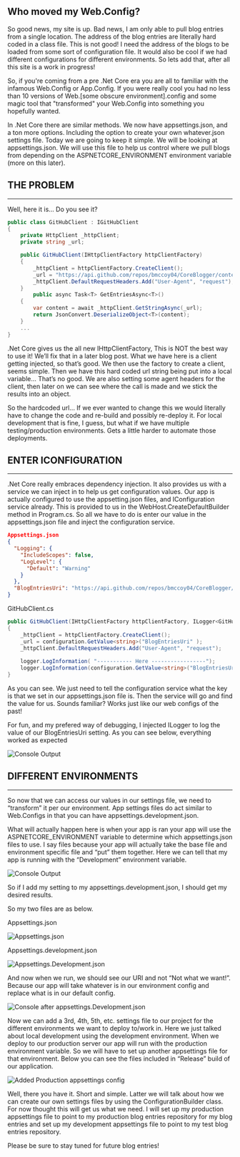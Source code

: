 
<!---
    ::::
    ::  Author: Bryan McCoy
    ::  Title: Who moved my Web.Config?
    ::  Date: 1/20/2019
    ::  Tags: How to, Configuration, .Net Core
    ::  Live: Yes
    ::::
--->

## Who moved my Web.Config?

So good news, my site is up.  Bad news, I am only able to pull blog entries from a single location.  The address of the blog entries are literally hard coded in a class file.  This is not good!  I need the address of the blogs to be loaded from some sort of configuration file.  It would also be cool if we had different configurations for different environments.  So lets add that, after all this site is a work in progress!

So, if you're coming from a pre .Net Core era you are all to familiar with the infamous Web.Config or App.Config.  If you were really cool you had no less than 10 versions of Web.[some obscure environment].config and some magic tool that "transformed" your Web.Config into something you hopefully wanted.  

In .Net Core there are similar methods.  We now have appsettings.json, and a ton more options.  Including the option to create your own whatever.json settings file.  Today we are going to keep it simple.  We will be looking at appsettings.json.  We will use this file to help us control where we pull blogs from depending on the ASPNETCORE_ENVIRONMENT environment variable (more on this later). 
<!--- End Preview --->
## THE PROBLEM
---
Well, here it is… Do you see it?
``` c#
public class GitHubClient : IGitHubClient
{
    private HttpClient _httpClient;
    private string _url;

    public GitHubClient(IHttpClientFactory httpClientFactory)
    {
        _httpClient = httpClientFactory.CreateClient();
        _url = "https://api.github.com/repos/bmccoy04/CoreBlogger/contents/BlogEntries/"; 
        _httpClient.DefaultRequestHeaders.Add("User-Agent", "request");
    }
        public async Task<T> GetEntriesAsync<T>()
    {
        var content = await _httpClient.GetStringAsync(_url);                
        return JsonConvert.DeserializeObject<T>(content);
    }
    ...
}
```

.Net Core gives us the all new IHttpClientFactory,  This is NOT the best way to use it! We’ll fix that in a later blog post.  What we have here is a client getting injected, so that’s good.  We then use the factory to create a client, seems simple.  Then we have this hard coded url string being put into a local variable... That’s no good.  We are also setting some agent headers for the client, then later on we can see where the call is made and we stick the results into an object.

So the hardcoded url... If we ever wanted to change this we would literally have to change the code and re-build and possibly re-deploy it.  For local development that is fine, I guess, but what if we have multiple testing/production environments.  Gets a little harder to automate those deployments.

## ENTER ICONFIGURATION
---
.Net Core really embraces dependency injection.  It also provides us with a service we can inject in to help us get configuration values.  Our app is actually configured to use the appsetting.json files, and IConfiguration service already.  This is provided to us in the WebHost.CreateDefaultBuilder method in Program.cs.  So all we have to do is enter our value in the appsettings.json file and inject the configuration service.

``` json
Appsettings.json
{
  "Logging": {
    "IncludeScopes": false,
    "LogLevel": {
      "Default": "Warning"
    }
  },
  "BlogEntriesUri": "https://api.github.com/repos/bmccoy04/CoreBlogger/contents/BlogEntries/"
}
```

GitHubClient.cs

``` c#
public GitHubClient(IHttpClientFactory httpClientFactory, ILogger<GitHubClient> logger, IConfiguration configuration)
{
    _httpClient = httpClientFactory.CreateClient();
    _url = configuration.GetValue<string>("BlogEntriesUri" );
    _httpClient.DefaultRequestHeaders.Add("User-Agent", "request");
    
    logger.LogInformation( "----------- Here -----------------");
    logger.LogInformation(configuration.GetValue<string>("BlogEntriesUri"));
}
```


As you can see.  We just need to tell the configuration service what the key is that we set in our appsettings.json file is.  Then the service will go and find the value for us.  Sounds familiar?  Works just like our web configs of the past!

For fun, and my prefered way of debugging, I injected ILogger<GitHubClient> to log the value of our BlogEntriesUri setting. As you can see below, everything worked as expected

![Console Output](https://i.imgur.com/8B0jhCd.pnghttps://imgur.com/8B0jhCd)

## DIFFERENT ENVIRONMENTS
---
So now that we can access our values in our settings file, we need to “transform” it per our environment.  App settings files do act similar to Web.Configs in that you can have appsettings.development.json.

What will actually happen here is when your app is ran your app will use the ASPNETCORE_ENVIRONMENT variable to determine which appsettings.json files to use.  I say files because your app will actually take the base file and environment specific file and “put” them together.  Here we can tell that my app is running with the “Development” environment variable. 

![Console Output](https://i.imgur.com/bH77H03.png)



So if I add my setting to my appsettings.development.json, I should get my desired results.

So my two files are as below.

Appsettings.json

![Appsettings.json](https://i.imgur.com/3uHFmFj.png)

Appsettings.development.json

![Appsettings.Development.json](https://i.imgur.com/2PPGkdd.png)

And now when we run, we should see our URI and not “Not what we want!”.  Because our app will take whatever is in our environment config and replace what is in our default config.

![Console after appsettings.Development.json](https://i.imgur.com/5BluWR1.png)

Now we can add a 3rd, 4th, 5th, etc. settings file to our project for the different environments we want to deploy to/work in.  Here we just talked about local development using the development environment.  When we deploy to our production server our app will run with the production environment variable.  So we will have to set up another appsettings file for that environment.  Below you can see the files included in “Release” build of our application.  

![Added Production appsettings config](https://i.imgur.com/qyjxlPU.png)

Well, there you have it.  Short and simple. Latter we will talk about how we can create our own settings files by using the ConfigurationBuilder class.  For now thought this will get us what we need.  I will set up my production appsettings file to point to my production blog entries repository for my blog entries and set up my development appsettings file to point to my test blog entries repository.

Please be sure to stay tuned for future blog entries!
